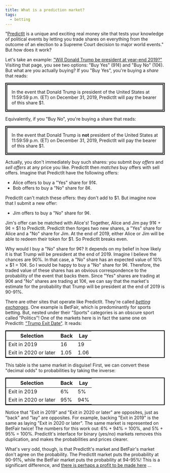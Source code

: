 ```yaml
---
title: What is a prediction market?
tags:
  - betting
---
```


"[PredictIt](https://www.predictit.org/support/what-is-predictit) 
is a unique and exciting real money site 
that tests your knowledge of political events
by letting you trade shares on everything 
from the outcome of an election to a Supreme Court decision 
to major world events."
But how does it work?

Let's take an example:
["Will Donald Trump be president at year-end 2019?"](https://www.predictit.org/markets/detail/3352/Will-Donald-Trump-be-president-at-year-end-2019)
Visiting that page,
you see two options:
"Buy Yes" (91¢)
and "Buy No" (10¢).
But what are you actually buying?
If you "Buy Yes",
you're buying a _share_
that reads:

<div class="predictit-share">
  In the event that 
  Donald Trump is president of the United States at 11:59:59 p.m. (ET) on December 31, 2019,
  PredictIt will pay the bearer of this share $1.
</div>

Equivalently, if you "Buy No",
you're buying a share that reads:

<div class="predictit-share">
  In the event that 
  Donald Trump is <b>not</b> president of the United States at 11:59:59 p.m. (ET) on December 31, 2019,
  PredictIt will pay the bearer of this share $1.
</div>

Actually, you don't immediately buy such shares:
you submit _buy offers_ and _sell offers_ at any price you like.
PredictIt then _matches_ buy offers with sell offers.
Imagine that PredictIt have the following offers:

* Alice offers to buy a "Yes" share for 91¢.
* Bob offers to buy a "No" share for 8¢.

PredictIt can't match these offers:
they don't add to $1.
But imagine now that I submit a new offer:

* Jim offers to buy a "No" share for 9¢.

Jim's offer can be matched with Alice's!
Together, Alice and Jim pay 91¢ + 9¢ = $1 to PredictIt.
PredictIt then forges two new shares,
a "Yes" share for Alice and a "No" share for Jim.
At the end of 2019,
either Alice or Jim will be able to redeem their token for $1.
So PredictIt breaks even.

Why would I buy a "No" share for 9¢?
It depends on my belief in how likely it is that
Trump will be president at the end of 2019.
Imagine I believe the chances are 90%.
In that case, 
a "No" share has an expected value of
10% × $1 = 10¢.
So I would be happy to buy a "No" share for 9¢.
Therefore,
the traded value of these shares
has an obvious correspondence to
the probability of the event that backs them.
Since "Yes" shares are trading at 90¢
and "No" shares are trading at 10¢,
we can say that the market's estimate for
the probability that Trump will be president at the end of 2019
is 90-91%.

There are other sites that operate like PredictIt.
They're called [_betting exchanges_](/2019/03/31/what-is-a-betting-exchange/).
One example is BetFair, which is predominantly for sports betting.
But, nested under their "Sports" categories
is an obscure sport called "Politics"!
One of the markets here
is in fact the same one on PredictIt:
["Trump Exit Date"](https://www.betfair.com/exchange/plus/politics/market/1.129097136).
It reads:

<table class="odds-table">
  <thead>
    <tr><th>Selection</th><th>Back</th><th>Lay</th></tr>
  </thead>
  <tbody>
    <tr><td>Exit in 2019</td><td>16</td><td>19</td></tr>
    <tr><td>Exit in 2020 or later</td><td>1.05</td><td>1.06</td></tr>
  </tbody>
</table>

This table is the same market in disguise!
First, we can convert these "decimal odds" to probabilities
by taking the inverse:

<table class="odds-table">
  <thead>
    <tr><th>Selection</th><th>Back</th><th>Lay</th></tr>
  </thead>
  <tbody>
    <tr><td>Exit in 2019</td><td>6%</td><td>5%</td></tr>
    <tr><td>Exit in 2020 or later</td><td>95%</td><td>94%</td></tr>
  </tbody>
</table>

Notice that "Exit in 2019" and "Exit in 2020 or later" are opposites,
just as "back" and "lay" are opposites.
For example, 
backing "Exit in 2019" is the same as laying "Exit in 2020 or later".
The same market is represented on BetFair twice!
The numbers for this work out:
6% + 94% = 100%,
and 5% + 95% = 100%.
PredictIt's interface for binary (yes/no) markets
removes this duplication,
and makes the probabilities and prices clearer.

What's very odd, though, is that
PredictIt's market and BetFair's market don't agree on the probability.
The PredictIt market puts the probability at 90-91%,
while the BetFair market puts the probability at 94-95%!
This is a significant difference,
and [there is perhaps a profit to be made here](/2019/04/02/what-is-matched-betting/) ...

<style type="text/css">
  .odds-table {
    border: 2px solid black;
    margin: 0 auto;
  }
  .predictit-share {
    border: 6px double black;
    margin: 0 auto;
    padding: 1em;
    max-width: 40em;
  }
</style>
